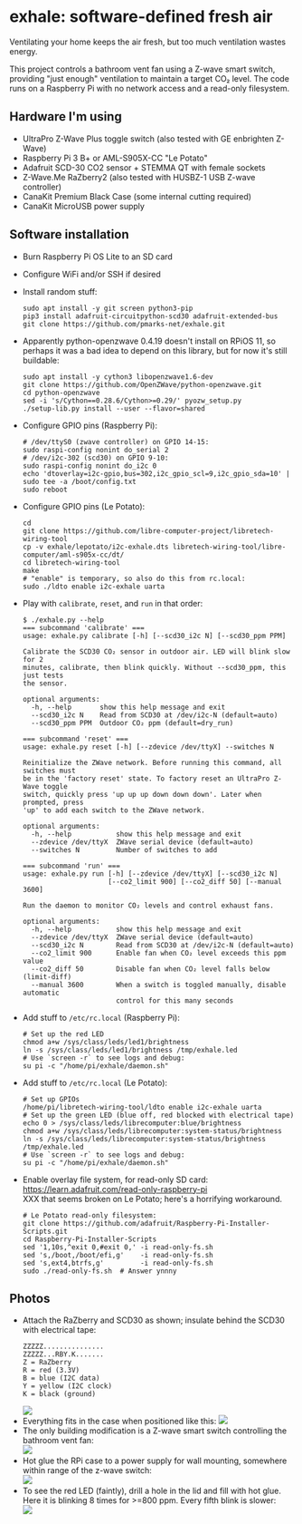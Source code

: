 # exhale: software-defined fresh air
Ventilating your home keeps the air fresh, but too much ventilation wastes energy.

This project controls a bathroom vent fan using a Z-wave smart switch, providing "just enough" ventilation to maintain a target CO₂ level. The code runs on a Raspberry Pi with no network access and a read-only filesystem.

## Hardware I'm using
- UltraPro Z-Wave Plus toggle switch (also tested with GE enbrighten Z-Wave)
- Raspberry Pi 3 B+ or AML-S905X-CC "Le Potato"
- Adafruit SCD-30 CO2 sensor + STEMMA QT with female sockets
- Z-Wave.Me RaZberry2 (also tested with HUSBZ-1 USB Z-wave controller)
- CanaKit Premium Black Case (some internal cutting required)
- CanaKit MicroUSB power supply

## Software installation
- Burn Raspberry Pi OS Lite to an SD card
- Configure WiFi and/or SSH if desired
- Install random stuff:
  ```shell
  sudo apt install -y git screen python3-pip
  pip3 install adafruit-circuitpython-scd30 adafruit-extended-bus
  git clone https://github.com/pmarks-net/exhale.git
  ```
- Apparently python-openzwave 0.4.19 doesn't install on RPiOS 11, so perhaps it was a bad idea to depend on this library, but for now it's still buildable:

  ```shell
  sudo apt install -y cython3 libopenzwave1.6-dev
  git clone https://github.com/OpenZWave/python-openzwave.git
  cd python-openzwave
  sed -i 's/Cython==0.28.6/Cython>=0.29/' pyozw_setup.py
  ./setup-lib.py install --user --flavor=shared
  ```

- Configure GPIO pins (Raspberry Pi):
  ```
  # /dev/ttyS0 (zwave controller) on GPIO 14-15:
  sudo raspi-config nonint do_serial 2
  # /dev/i2c-302 (scd30) on GPIO 9-10:
  sudo raspi-config nonint do_i2c 0
  echo 'dtoverlay=i2c-gpio,bus=302,i2c_gpio_scl=9,i2c_gpio_sda=10' | sudo tee -a /boot/config.txt
  sudo reboot
  ```

- Configure GPIO pins (Le Potato):
  ```
  cd
  git clone https://github.com/libre-computer-project/libretech-wiring-tool
  cp -v exhale/lepotato/i2c-exhale.dts libretech-wiring-tool/libre-computer/aml-s905x-cc/dt/
  cd libretech-wiring-tool
  make
  # "enable" is temporary, so also do this from rc.local:
  sudo ./ldto enable i2c-exhale uarta
  ```

- Play with `calibrate`, `reset`, and `run` in that order:
  ```
  $ ./exhale.py --help
  === subcommand 'calibrate' ===
  usage: exhale.py calibrate [-h] [--scd30_i2c N] [--scd30_ppm PPM]
  
  Calibrate the SCD30 CO₂ sensor in outdoor air. LED will blink slow for 2
  minutes, calibrate, then blink quickly. Without --scd30_ppm, this just tests
  the sensor.
  
  optional arguments:
    -h, --help       show this help message and exit
    --scd30_i2c N    Read from SCD30 at /dev/i2c-N (default=auto)
    --scd30_ppm PPM  Outdoor CO₂ ppm (default=dry_run)
  
  === subcommand 'reset' ===
  usage: exhale.py reset [-h] [--zdevice /dev/ttyX] --switches N
  
  Reinitialize the ZWave network. Before running this command, all switches must
  be in the 'factory reset' state. To factory reset an UltraPro Z-Wave toggle
  switch, quickly press 'up up up down down down'. Later when prompted, press
  'up' to add each switch to the ZWave network.
  
  optional arguments:
    -h, --help           show this help message and exit
    --zdevice /dev/ttyX  ZWave serial device (default=auto)
    --switches N         Number of switches to add
  
  === subcommand 'run' ===
  usage: exhale.py run [-h] [--zdevice /dev/ttyX] [--scd30_i2c N]
                       [--co2_limit 900] [--co2_diff 50] [--manual 3600]
  
  Run the daemon to monitor CO₂ levels and control exhaust fans.
  
  optional arguments:
    -h, --help           show this help message and exit
    --zdevice /dev/ttyX  ZWave serial device (default=auto)
    --scd30_i2c N        Read from SCD30 at /dev/i2c-N (default=auto)
    --co2_limit 900      Enable fan when CO₂ level exceeds this ppm value
    --co2_diff 50        Disable fan when CO₂ level falls below (limit-diff)
    --manual 3600        When a switch is toggled manually, disable automatic
                         control for this many seconds
  ```

- Add stuff to `/etc/rc.local` (Raspberry Pi):
  ```shell
  # Set up the red LED
  chmod a+w /sys/class/leds/led1/brightness
  ln -s /sys/class/leds/led1/brightness /tmp/exhale.led
  # Use `screen -r` to see logs and debug:
  su pi -c "/home/pi/exhale/daemon.sh"
  ```

- Add stuff to `/etc/rc.local` (Le Potato):
  ```shell
  # Set up GPIOs
  /home/pi/libretech-wiring-tool/ldto enable i2c-exhale uarta
  # Set up the green LED (blue off, red blocked with electrical tape)
  echo 0 > /sys/class/leds/librecomputer:blue/brightness
  chmod a+w /sys/class/leds/librecomputer:system-status/brightness
  ln -s /sys/class/leds/librecomputer:system-status/brightness /tmp/exhale.led
  # Use `screen -r` to see logs and debug:
  su pi -c "/home/pi/exhale/daemon.sh"
  ```

- Enable overlay file system, for read-only SD card: https://learn.adafruit.com/read-only-raspberry-pi  
  XXX that seems broken on Le Potato; here's a horrifying workaround.
  ```
  # Le Potato read-only filesystem:
  git clone https://github.com/adafruit/Raspberry-Pi-Installer-Scripts.git
  cd Raspberry-Pi-Installer-Scripts
  sed '1,10s,^exit 0,#exit 0,' -i read-only-fs.sh
  sed 's,/boot,/boot/efi,g'    -i read-only-fs.sh
  sed 's,ext4,btrfs,g'         -i read-only-fs.sh
  sudo ./read-only-fs.sh  # Answer ynnny
  ```
  

## Photos
- Attach the RaZberry and SCD30 as shown; insulate behind the SCD30 with electrical tape:  
  ```
  ZZZZZ...............
  ZZZZZ...RBY.K.......
  Z = RaZberry
  R = red (3.3V)
  B = blue (I2C data)
  Y = yellow (I2C clock)
  K = black (ground)
  ```  
  ![](./misc/scd30_backside.jpg)  
- Everything fits in the case when positioned like this:
  ![](./misc/everything_fits.jpg)
- The only building modification is a Z-wave smart switch controlling the bathroom vent fan:  
  ![](./misc/smart_switch.jpg)
- Hot glue the RPi case to a power supply for wall mounting, somewhere within range of the z-wave switch:  
  ![](./misc/wall_mount.jpg)
- To see the red LED (faintly), drill a hole in the lid and fill with hot glue. Here it is blinking 8 times for >=800 ppm. Every fifth blink is slower:  
  ![](./misc/blink8.gif)
